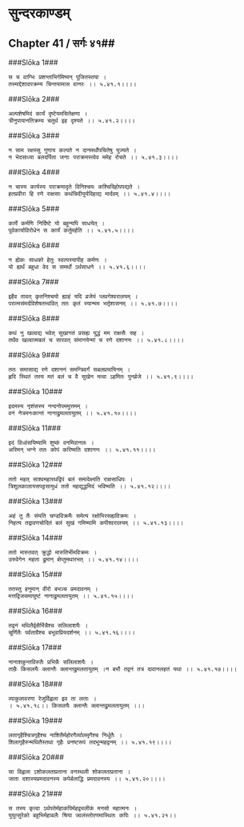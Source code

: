 सुन्दरकाण्डम्
===============================


## Chapter 41  / सर्गः ४१##


###Slōka 1###


    स च वाग्भिः प्रशन्ताभिर्गमिष्यन् पूजितस्तया ।
    तस्माद्देशादपक्रम्य चिन्तयामास वानरः ।। ५.४१.१।।।।


###Slōka 2###


    अल्पशेषमिदं कार्यं दृष्टेयमसितेक्षणा ।
    त्रीनुपायानतिक्रम्य चतुर्थ इह दृश्यते ।। ५.४१.२।।।।


###Slōka 3###


    न साम रक्षस्सु गुणाय कल्पते न दानमर्थोपचितेषु युज्यते ।
    न भेदसाध्या बलदर्पिता जनाः पराक्रमस्त्वेव ममेह रोचते ।। ५.४१.३।।।।


###Slōka 4###


    न चास्य कार्यस्य पराक्रमादृते विनिश्चयः कश्चिदिहोपपद्यते ।
    हतप्रवीरा हि रणे राक्षसाः कथंचिदीयुर्यदिहाद्य मार्दवम् ।। ५.४१.४।।।।


###Slōka 5###


    कार्ये कर्मणि निर्दिष्टे यो बहून्यपि साधयेत् ।
    पूर्वकार्याविरोधेन स कार्यं कर्तुमर्हति ।। ५.४१.५।।।।


###Slōka 6###


    न ह्येकः साधको हेतुः स्वल्पस्यापीह कर्मणः ।
    यो ह्यर्थं बहुधा वेद स समर्थो ऽर्थसाधने ।। ५.४१.६।।।।


###Slōka 7###


    इहैव तावत् कृतनिश्चयो ह्याहं यदि व्रजेयं प्लवगेश्वरालयम् ।
    परात्मसंमर्दविशेषतत्त्ववित् ततः कृतं स्यान्मम भर्तृशासनम् ।। ५.४१.७।।।।


###Slōka 8###


    कथं नु खल्वद्य भवेत् सुखागतं प्रसह्य युद्धं मम राक्षसैः सह ।
    तथैव खल्वात्मबलं च सारवत् संमानयेन्मां च रणे दशाननः ।। ५.४१.८।।।।


###Slōka 9###


    ततः समासाद्य रणे दशाननं समन्त्रिवर्गं सबलप्रयायिनम् ।
    हृदि स्थितं तस्य मतं बलं च वै सुखेन मत्वा ऽहमितः पुनर्व्रजे ।। ५.४१.९।।।।


###Slōka 10###


    इदमस्य नृशंसस्य नन्दनोपममुत्तमम् ।
    वनं नेत्रमनःकान्तं नानाद्रुमलतायुतम् ।। ५.४१.१०।।।।


###Slōka 11###


    इदं विध्वंसयिष्यामि शुष्कं वनमिवानलः ।
    अस्मिन् भग्ने ततः कोपं करिष्यति दशाननः ।। ५.४१.११।।।।


###Slōka 12###


    ततो महत् साश्वमहारथद्विपं बलं समादेक्ष्यति राक्षसाधिपः ।
    त्रिशूलकालायसपट्टसायुधं ततो महद्युद्धमिदं भविष्यति ।। ५.४१.१२।।।।


###Slōka 13###


    अहं तु तैः संयति चण्डविक्रमैः समेत्य रक्षोभिरसह्यविक्रमः ।
    निहत्य तद्रावणचोदितं बलं सुखं गमिष्यामि कपीश्वरालयम् ।। ५.४१.१३।।।।


###Slōka 14###


    ततो मारुतवत् क्रुद्धो मारुतिर्भीमविक्रमः ।
    उरुवेगेन महता द्रुमान् क्षेप्तुमथारभत् ।। ५.४१.१४।।।।


###Slōka 15###


    ततस्तु हनुमान् वीरो बभञ्च प्रमदावनम् ।
    मत्तद्विजसमाघुष्टं नानाद्रुमलतायुतम् ।। ५.४१.१५।।।।


###Slōka 16###


    तद्वनं मथितैर्वृक्षैर्भिन्नैश्च सलिलाशयैः ।
    चूर्णितैः पर्वताग्रैश्च बभूवाप्रियदर्शनम् ।। ५.४१.१६।।।।


###Slōka 17###


    नानाशकुन्तविरुतैः प्रभिन्नैः सलिलाशयैः ।
    ताम्रैः किसलयैः क्लान्तैः क्लान्तद्रुमलतायुतम् ।न बभौ तद्वनं तत्र दावानलहतं यथा ।। ५.४१.१७।।।।


###Slōka 18###


    व्याकुलावरणा रेजुर्विह्वला इव ता लताः ।
    । ५.४१.१८।। किसलयैः क्लान्तैः क्लान्तद्रुमलतायुतम् ।।।


###Slōka 19###


    लतागृहैश्चित्रगृहैश्च नाशितैर्महोरगैर्व्यालमृगैश्च निर्धुतैः ।
    शिलागृहैरुन्मथितैस्तथा गृहैः प्रनष्टरूपं तदभून्महद्वनम् ।। ५.४१.१९।।।।


###Slōka 20###


    सा विह्वला ऽशोकलताप्रताना वनस्थली शोकलताप्रताना ।
    जाता दशास्यप्रमदावनस्य कपेर्बलाद्धि प्रमदावनस्य ।। ५.४१.२०।।।।


###Slōka 21###


    स तस्य कृत्वा ऽर्थपतेर्महाकपिर्महद्व्यलीकं मनसो महात्मनः ।
    युयुत्सुरेको बहुभिर्महाबलैः श्रिया ज्वलंस्तोरणमास्थितः कपिः ।। ५.४१.२१।।


